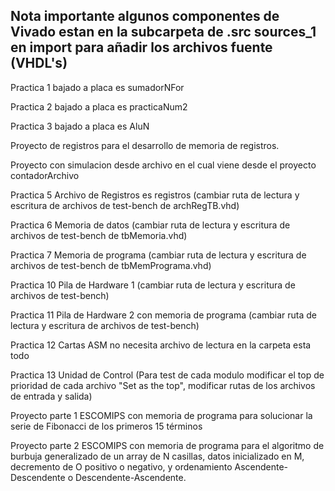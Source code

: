 ## Nota importante algunos componentes de Vivado estan en la subcarpeta de .src sources\_1 en import para añadir los archivos fuente (VHDL's) ##

Practica 1 bajado a placa es sumadorNFor

Practica 2 bajado a placa es practicaNum2

Practica 3 bajado a placa es AluN

Proyecto de registros para el desarrollo de memoria de registros.

Proyecto con simulacion desde archivo en el cual viene desde el proyecto contadorArchivo

Practica 5 Archivo de Registros es registros (cambiar ruta de lectura y escritura de archivos de test-bench de archRegTB.vhd)

Practica 6 Memoria de datos (cambiar ruta de lectura y escritura de archivos de test-bench de tbMemoria.vhd)

Practica 7 Memoria de programa (cambiar ruta de lectura y escritura de archivos de test-bench de tbMemPrograma.vhd)

Practica 10 Pila de Hardware 1 (cambiar ruta de lectura y escritura de archivos de test-bench)

Practica 11 Pila de Hardware 2 con memoria de programa (cambiar ruta de lectura y escritura de archivos de test-bench)

Practica 12 Cartas ASM no necesita archivo de lectura en la carpeta esta todo

Practica 13 Unidad de Control (Para test de cada modulo modificar el top de prioridad de cada archivo "Set as the top", modificar rutas de los archivos de entrada y salida)

Proyecto parte 1 ESCOMIPS con memoria de programa para solucionar la serie de Fibonacci de los primeros 15 términos

Proyecto parte 2 ESCOMIPS con memoria de programa para el algoritmo de burbuja generalizado de un array de N casillas, datos inicializado en M, decremento de O positivo o negativo, y ordenamiento Ascendente-Descendente o Descendente-Ascendente.
